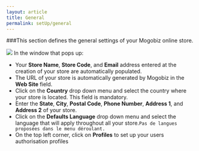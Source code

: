 ```yaml
---
layout: article
title: General
permalink: setUp/general
---
```

###This section defines the general settings of your Mogobiz online store.

<img src="{{ site.baseurl }}/images/setUp/companyGeneral/1.png"/>
In the window that pops up:

* Your **Store Name**, **Store Code**, and **Email** address entered at the creation of your store are automatically populated.
* The URL of your store is automatically generated by Mogobiz in the **Web Site** field.
* Click on the **Country** drop down menu and select the country where your store is located. This field is mandatory. 
* Enter the **State**, **City**, **Postal Code**, **Phone Number**, **Address 1**, and **Address 2** of your store. 
* Click on the **Defaults Language** drop down menu and select the language that will apply throughout all your store.` Pas de langues proposées dans le menu déroulant. `
* On the top left corner, click on **Profiles** to set up your users authorisation profiles